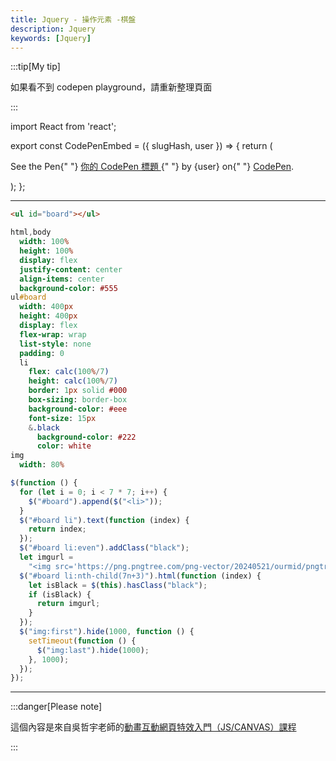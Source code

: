 ```yaml
---
title: Jquery - 操作元素 -棋盤
description: Jquery
keywords: [Jquery]
---
```


:::tip[My tip]

如果看不到 codepen playground，請重新整理頁面

:::

import React from 'react';

export const CodePenEmbed = ({ slugHash, user }) => {
return (

<p
className="codepen"
data-height="300"
data-default-tab="html,result"
data-slug-hash={slugHash}
data-user={user}
style={{ border: "2px solid #ccc", margin: "1em 0", padding: "1em" }} >
<span>
See the Pen{" "}
<a href={`https://codepen.io/${user}/pen/${slugHash}`}>
你的 CodePen 標題
</a>{" "}
by {user} on{" "}
<a href="https://codepen.io/">CodePen</a>.
</span>
<script async src="https://cpwebassets.codepen.io/assets/embed/ei.js"></script>
</p>
);
};

<CodePenEmbed slugHash="pvoaojJ" user="Retsnom" />

---

```html title="index.html"
<ul id="board"></ul>
```

```sass title="style.sass"
html,body
  width: 100%
  height: 100%
  display: flex
  justify-content: center
  align-items: center
  background-color: #555
ul#board
  width: 400px
  height: 400px
  display: flex
  flex-wrap: wrap
  list-style: none
  padding: 0
  li
    flex: calc(100%/7)
    height: calc(100%/7)
    border: 1px solid #000
    box-sizing: border-box
    background-color: #eee
    font-size: 15px
    &.black
      background-color: #222
      color: white
img
  width: 80%
```

```js title="script.js"
$(function () {
  for (let i = 0; i < 7 * 7; i++) {
    $("#board").append($("<li>"));
  }
  $("#board li").text(function (index) {
    return index;
  });
  $("#board li:even").addClass("black");
  let imgurl =
    "<img src='https://png.pngtree.com/png-vector/20240521/ourmid/pngtree-a-chess-piece-png-image_12502215.png'>";
  $("#board li:nth-child(7n+3)").html(function (index) {
    let isBlack = $(this).hasClass("black");
    if (isBlack) {
      return imgurl;
    }
  });
  $("img:first").hide(1000, function () {
    setTimeout(function () {
      $("img:last").hide(1000);
    }, 1000);
  });
});
```

---

:::danger[Please note]

這個內容是來自吳哲宇老師的[動畫互動網頁特效入門（JS/CANVAS）課程](https://hahow.in/courses/586fae97a8aae907000ce721)

:::

